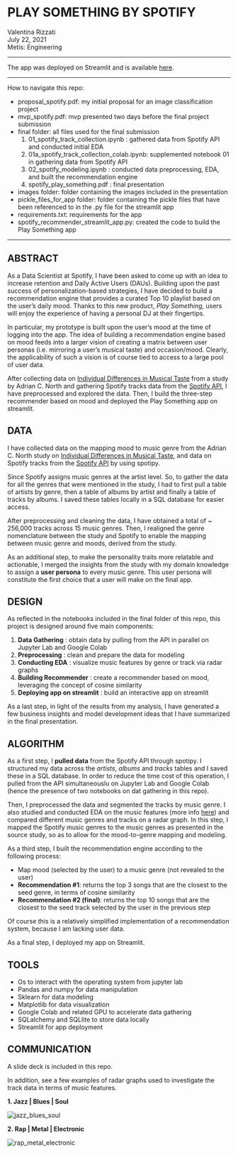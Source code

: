 # PLAY SOMETHING BY SPOTIFY
Valentina Rizzati <br/>
July 22, 2021 <br/>
Metis: Engineering <br/>

---

The app was deployed on Streamlit and is available [here](https://share.streamlit.io/vrizzati/engineering-spotify/main/play_something.py).

---

How to navigate this repo:
- proposal_spotify.pdf: my initial proposal for an image classification project 
- mvp_spotify.pdf: mvp presented two days before the final project submission
- final folder: all files used for the final submission
  1. 01_spotify_track_collection.ipynb : gathered data from Spotify API and conducted initial EDA
  2. 01a_spotify_track_collection_colab.ipynb: supplemented notebook 01 in gathering data from Spotify API
  3. 02_spotify_modeling.ipynb : conducted data preprocessing, EDA, and built the recommendation engine 
  4. spotify_play_something.pdf : final presentation
- images folder: folder containing the images included in the presentation
- pickle_files_for_app folder: folder containing the pickle files that have been referenced to in the .py file for the streamlit app
- requirements.txt: requirements for the app
- spotify_recommender_streamlit_app.py: created the code to build the Play Something app

---

## ABSTRACT
As a Data Scientist at Spotify, I have been asked to come up with an idea to increase retention and Daily Active Users (DAUs). Building upon the past success of personalization-based strategies, I have decided to build a recommendation engine that provides a curated Top 10 playlist based on the user’s daily mood. Thanks to this new product, *Play Something*, users will enjoy the experience of having a personal DJ at their fingertips.

In particular, my prototype is built upon the user’s mood at the time of logging into the app. The idea of building a recommendation engine based on mood feeds into a larger vision of creating a matrix between user personas (i.e. mirroring a user’s musical taste) and occasion/mood. Clearly, the applicability of such a vision is of course tied to access to a large pool of user data. 

After collecting data on [Individual Differences in Musical Taste](https://www.jstor.org/stable/10.5406/amerjpsyc.123.2.0199) from a study by Adrian C. North and gathering Spotify tracks data from the [Spotify API](https://developer.spotify.com/documentation/web-api/), I have preprocessed and explored the data. Then, I build the three-step recommender based on mood and deployed the Play Something app on streamlit. 

## DATA
I have collected data on the mapping mood to music genre from the Adrian C. North study on [Individual Differences in Musical Taste](https://www.jstor.org/stable/10.5406/amerjpsyc.123.2.0199), and data on Spotify tracks from the [Spotify API](https://developer.spotify.com/documentation/web-api/) by using spotipy.  

Since Spotify assigns music genres at the artist level. So, to gather the data for all the genres that were mentioned in the study, I had to first pull a table of artists by genre, then a table of albums by artist and finally a table of tracks by albums. I saved these tables locally in a SQL database for easier access.

After preprocessing and cleaning the data, I have obtained a total of ~ 256,000 tracks across 15 music genres. Then, I realigned the genre nomenclature between the study and Spotify to enable the mapping between music genre and moods, derived from the study. 

As an additional step, to make the personality traits more relatable and actionable, I merged the insights from the study with my domain knowledge to assign a **user persona** to every music genre. This user persona will constitute the first choice that a user will make on the final app.

## DESIGN
As reflected in the notebooks included in the final folder of this repo, this project is designed around five main components:
1. **Data Gathering** : obtain data by pulling from the API in parallel on Jupyter Lab and Google Colab 
2. **Preprocessing** : clean and prepare the data for modeling
3. **Conducting EDA** : visualize music features by genre or track via radar graphs
4. **Building Recommender** : create a recommender based on mood, leveraging the concept of cosine similarity
5. **Deploying app on streamlit** : build an interactive app on streamlit

As a last step, in light of the results from my analysis, I have generated a few business insights and model development ideas that I have summarized in the final presentation. 

## ALGORITHM
As a first step, I **pulled data** from the Spotify API through spotipy. I structured my data across the *artists*, *albums* and *tracks* tables and I saved these in a SQL database. In order to reduce the time cost of this operation, I pulled from the API simultaneouslu on Jupyter Lab and Google Colab (hence the presence of two notebooks on dat gathering in this repo).

Then, I preprocessed the data and segmented the tracks by music genre. I also studied and conducted EDA on the music features (more info [here](https://developer.spotify.com/documentation/web-api/reference/#category-tracks)) and compared different music genres and tracks on a radar graph. In this step, I mapped the Spotify music genres to the music genres as presented in the source study, so as to allow for the mood-to-genre mapping and modeling. 

As a third step, I built the recommendation engine according to the following process:
- Map mood (selected by the user) to a music genre (not revealed to the user)
- **Recommendation #1**: returns the top 3 songs that are the closest to the seed genre, in terms of cosine similarity
- **Recommendation #2 (final)**: returns the top 10 songs that are the closest to the seed track selected by the user in the previous step

Of course this is a relatively simplified implementation of a recommendation system, because I am lacking user data.

As a final step, I deployed my app on Streamlit. 

## TOOLS
- Os to interact with the operating system from jupyter lab
- Pandas and numpy for data manipulation
- Sklearn for data modeling
- Matplotlib for data visualization
- Google Colab and related GPU to accelerate data gathering
- SQLalchemy and SQLlite to store data locally
- Streamlit for app deployment

## COMMUNICATION
A slide deck is included in this repo. 

In addition, see a few examples of radar graphs used to investigate the track data in terms of music features.

**1. Jazz | Blues | Soul**

![jazz_blues_soul](https://user-images.githubusercontent.com/68084582/126735213-0885c172-cded-40ef-82d3-5a9f6fd7f098.jpg)


**2. Rap | Metal | Electronic**

![rap_metal_electronic](https://user-images.githubusercontent.com/68084582/126735300-beef2ea0-4f42-44d2-8cd6-e8f73a104f85.jpg)

